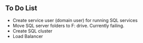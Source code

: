 

To Do List
-----------

* Create service user (domain user) for running SQL services
* Move SQL server folders to F: drive. Currently failing.
* Create SQL cluster
* Load Balancer